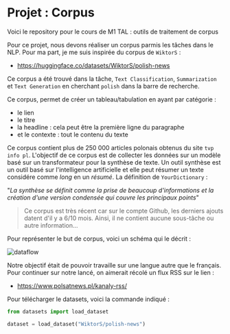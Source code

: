# Projet : Corpus

Voici le repository pour le cours de M1 TAL : outils de traitement de corpus

Pour ce projet, nous devons réaliser un corpus parmis les tâches dans le NLP. Pour ma part, je me suis inspirée du corpus de `WiktorS` :

- https://huggingface.co/datasets/WiktorS/polish-news

Ce corpus a été trouvé dans la tâche, `Text Classification`, `Summarization` et `Text Generation` en cherchant `polish` dans la barre de recherche.

Ce corpus, permet de créer un tableau/tabulation en ayant par catégorie :

- le lien
- le titre
- la headline : cela peut être la première ligne du paragraphe
- et le contexte : tout le contenu du texte

Ce corpus contient plus de 250 000 articles polonais obtenus du site `tvp info pl`. L'objectif de ce corpus est de collecter les données sur un modèle basé sur un transformateur pour la synthèse de texte.
Un outil synthèse est un outil basé sur l'intelligence artificielle et elle peut résumer un texte considére comme *long* en un *résumé*.
La définition de `YourDictionary` :

"*La synthèse se définit comme la prise de beaucoup d'informations et la création d'une version condensée qui couvre les principaux points*"

> Ce corpus est très récent car sur le compte Github, les derniers ajouts datent d'il y a 6/10 mois. Ainsi, il ne contient aucune sous-tâche ou autre information...

Pour représenter le but de corpus, voici un schéma qui le décrit :

![dataflow](https://github.com/WiktorSob/scraper-tvp/assets/94312553/60ca5c69-e353-4b83-b774-5fe526be9dc6)

Notre objectif était de pouvoir travaille sur une langue autre que le français. Pour continuer sur notre lancé, on aimerait récolé un flux RSS sur le lien :

- https://www.polsatnews.pl/kanaly-rss/

Pour télécharger le datasets, voici la commande indiqué :

```py
from datasets import load_dataset

dataset = load_dataset("WiktorS/polish-news")
```
